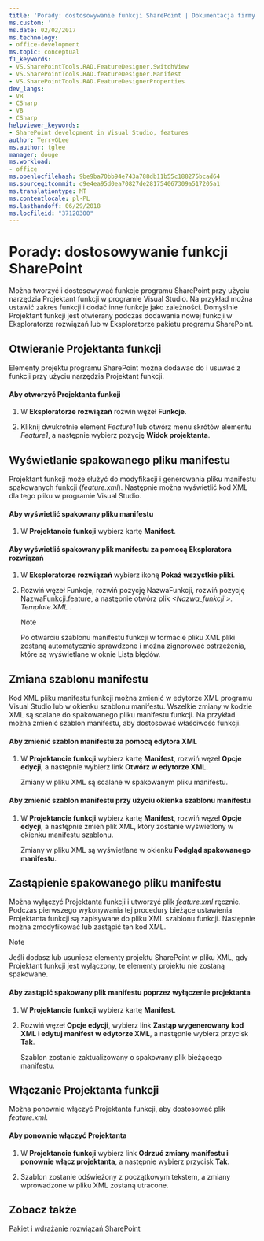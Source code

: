```yaml
---
title: 'Porady: dostosowywanie funkcji SharePoint | Dokumentacja firmy Microsoft'
ms.custom: ''
ms.date: 02/02/2017
ms.technology:
- office-development
ms.topic: conceptual
f1_keywords:
- VS.SharePointTools.RAD.FeatureDesigner.SwitchView
- VS.SharePointTools.RAD.featureDesigner.Manifest
- VS.SharePointTools.RAD.FeatureDesignerProperties
dev_langs:
- VB
- CSharp
- VB
- CSharp
helpviewer_keywords:
- SharePoint development in Visual Studio, features
author: TerryGLee
ms.author: tglee
manager: douge
ms.workload:
- office
ms.openlocfilehash: 9be9ba70bb94e743a788db11b55c188275bcad64
ms.sourcegitcommit: d9e4ea95d0ea70827de281754067309a517205a1
ms.translationtype: MT
ms.contentlocale: pl-PL
ms.lasthandoff: 06/29/2018
ms.locfileid: "37120300"
---
```

# <a name="how-to-customize-a-sharepoint-feature"></a>Porady: dostosowywanie funkcji SharePoint
  Można tworzyć i dostosowywać funkcje programu SharePoint przy użyciu narzędzia Projektant funkcji w programie Visual Studio. Na przykład można ustawić zakres funkcji i dodać inne funkcje jako zależności. Domyślnie Projektant funkcji jest otwierany podczas dodawania nowej funkcji w Eksploratorze rozwiązań lub w Eksploratorze pakietu programu SharePoint.  
  
## <a name="opening-the-feature-designer"></a>Otwieranie Projektanta funkcji  
 Elementy projektu programu SharePoint można dodawać do i usuwać z funkcji przy użyciu narzędzia Projektant funkcji.  
  
#### <a name="to-open-the-feature-designer"></a>Aby otworzyć Projektanta funkcji
  
1.  W **Eksploratorze rozwiązań** rozwiń węzeł **Funkcje**.  
  
2.  Kliknij dwukrotnie element *Feature1* lub otwórz menu skrótów elementu *Feature1*, a następnie wybierz pozycję **Widok projektanta**.  
  
## <a name="view-the-packaged-manifest-file"></a>Wyświetlanie spakowanego pliku manifestu  
 Projektant funkcji może służyć do modyfikacji i generowania pliku manifestu spakowanych funkcji (*feature.xml*). Następnie można wyświetlić kod XML dla tego pliku w programie Visual Studio.  
  
#### <a name="to-view-the-packaged-manifest-file"></a>Aby wyświetlić spakowany pliku manifestu  
  
1.  W **Projektancie funkcji** wybierz kartę **Manifest**.  
  
#### <a name="to-view-the-packaged-manifest-file-by-using-solution-explorer"></a>Aby wyświetlić spakowany plik manifestu za pomocą Eksploratora rozwiązań  
  
1.  W **Eksploratorze rozwiązań** wybierz ikonę **Pokaż wszystkie pliki**.  
  
2.  Rozwiń węzeł Funkcje, rozwiń pozycję NazwaFunkcji, rozwiń pozycję NazwaFunkcji.feature, a następnie otwórz plik  *\<Nazwa_funkcji >. Template.XML* .  
  
    > [!NOTE]  
    >  Po otwarciu szablonu manifestu funkcji w formacie pliku XML pliki zostaną automatycznie sprawdzone i można zignorować ostrzeżenia, które są wyświetlane w oknie Lista błędów.  
  
## <a name="change-the-manifest-template"></a>Zmiana szablonu manifestu  
 Kod XML pliku manifestu funkcji można zmienić w edytorze XML programu Visual Studio lub w okienku szablonu manifestu. Wszelkie zmiany w kodzie XML są scalane do spakowanego pliku manifestu funkcji. Na przykład można zmienić szablon manifestu, aby dostosować właściwość funkcji.  
  
#### <a name="to-change-the-manifest-template-by-using-the-xml-editor"></a>Aby zmienić szablon manifestu za pomocą edytora XML  
  
1.  W **Projektancie funkcji** wybierz kartę **Manifest**, rozwiń węzeł **Opcje edycji**, a następnie wybierz link **Otwórz w edytorze XML**.  
  
     Zmiany w pliku XML są scalane w spakowanym pliku manifestu.  
  
#### <a name="to-change-the-manifest-template-by-using-the-manifest-template-pane"></a>Aby zmienić szablon manifestu przy użyciu okienka szablonu manifestu  
  
1.  W **Projektancie funkcji** wybierz kartę **Manifest**, rozwiń węzeł **Opcje edycji**, a następnie zmień plik XML, który zostanie wyświetlony w okienku manifestu szablonu.  
  
     Zmiany w pliku XML są wyświetlane w okienku **Podgląd spakowanego manifestu**.  
  
## <a name="overwrite-the-packaged-manifest-file"></a>Zastąpienie spakowanego pliku manifestu  
 Można wyłączyć Projektanta funkcji i utworzyć plik *feature.xml* ręcznie. Podczas pierwszego wykonywania tej procedury bieżące ustawienia Projektanta funkcji są zapisywane do pliku XML szablonu funkcji. Następnie można zmodyfikować lub zastąpić ten kod XML.  
  
> [!NOTE]  
>  Jeśli dodasz lub usuniesz elementy projektu SharePoint w pliku XML, gdy Projektant funkcji jest wyłączony, te elementy projektu nie zostaną spakowane.  
  
#### <a name="to-overwrite-packaged-manifest-file-by-disabling-the-designer"></a>Aby zastąpić spakowany plik manifestu poprzez wyłączenie projektanta  
  
1.  W **Projektancie funkcji** wybierz kartę **Manifest**.  
  
2.  Rozwiń węzeł **Opcje edycji**, wybierz link **Zastąp wygenerowany kod XML i edytuj manifest w edytorze XML**, a następnie wybierz przycisk **Tak**.  
  
     Szablon zostanie zaktualizowany o spakowany plik bieżącego manifestu.  
  
## <a name="enable-the-feature-designer"></a>Włączanie Projektanta funkcji  
 Można ponownie włączyć Projektanta funkcji, aby dostosować plik *feature.xml*.  
  
#### <a name="to-re-enable-the-designer"></a>Aby ponownie włączyć Projektanta  
  
1.  W **Projektancie funkcji** wybierz link **Odrzuć zmiany manifestu i ponownie włącz projektanta**, a następnie wybierz przycisk **Tak**.  
  
2.  Szablon zostanie odświeżony z początkowym tekstem, a zmiany wprowadzone w pliku XML zostaną utracone.  
  
## <a name="see-also"></a>Zobacz także
 [Pakiet i wdrażanie rozwiązań SharePoint](../sharepoint/packaging-and-deploying-sharepoint-solutions.md)  
  
